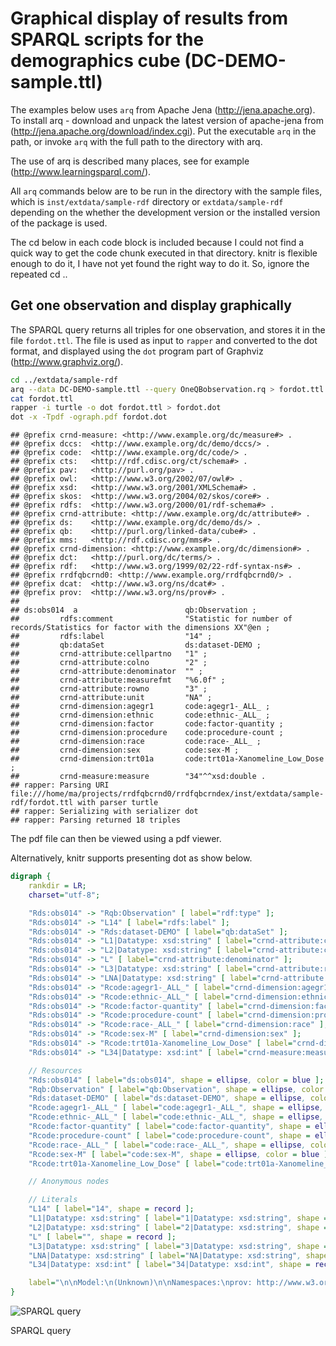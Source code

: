 Graphical display of results from SPARQL scripts for the demographics cube (DC-DEMO-sample.ttl)
===============================================================================================

The examples below uses `arq` from Apache Jena (<http://jena.apache.org>). To install arq - download and unpack the latest version of apache-jena from (<http://jena.apache.org/download/index.cgi>). Put the executable `arq` in the path, or invoke `arq` with the full path to the directory with arq.

The use of arq is described many places, see for example (<http://www.learningsparql.com/>).

All `arq` commands below are to be run in the directory with the sample files, which is `inst/extdata/sample-rdf` directory or `extdata/sample-rdf` depending on the whether the development version or the installed version of the package is used.

The cd below in each code block is included because I could not find a quick way to get the code chunk executed in that directory. knitr is flexible enough to do it, I have not yet found the right way to do it. So, ignore the repeated cd ..

Get one observation and display graphically
-------------------------------------------

The SPARQL query returns all triples for one observation, and stores it in the file `fordot.ttl`. The file is used as input to `rapper` and converted to the dot format, and displayed using the `dot` program part of Graphviz (<http://www.graphviz.org/>).

``` bash
cd ../extdata/sample-rdf
arq --data DC-DEMO-sample.ttl --query OneQBobservation.rq > fordot.ttl
cat fordot.ttl
rapper -i turtle -o dot fordot.ttl > fordot.dot
dot -x -Tpdf -ograph.pdf fordot.dot
```

    ## @prefix crnd-measure: <http://www.example.org/dc/measure#> .
    ## @prefix dccs:  <http://www.example.org/dc/demo/dccs/> .
    ## @prefix code:  <http://www.example.org/dc/code/> .
    ## @prefix cts:   <http://rdf.cdisc.org/ct/schema#> .
    ## @prefix pav:   <http://purl.org/pav> .
    ## @prefix owl:   <http://www.w3.org/2002/07/owl#> .
    ## @prefix xsd:   <http://www.w3.org/2001/XMLSchema#> .
    ## @prefix skos:  <http://www.w3.org/2004/02/skos/core#> .
    ## @prefix rdfs:  <http://www.w3.org/2000/01/rdf-schema#> .
    ## @prefix crnd-attribute: <http://www.example.org/dc/attribute#> .
    ## @prefix ds:    <http://www.example.org/dc/demo/ds/> .
    ## @prefix qb:    <http://purl.org/linked-data/cube#> .
    ## @prefix mms:   <http://rdf.cdisc.org/mms#> .
    ## @prefix crnd-dimension: <http://www.example.org/dc/dimension#> .
    ## @prefix dct:   <http://purl.org/dc/terms/> .
    ## @prefix rdf:   <http://www.w3.org/1999/02/22-rdf-syntax-ns#> .
    ## @prefix rrdfqbcrnd0: <http://www.example.org/rrdfqbcrnd0/> .
    ## @prefix dcat:  <http://www.w3.org/ns/dcat#> .
    ## @prefix prov:  <http://www.w3.org/ns/prov#> .
    ## 
    ## ds:obs014  a                        qb:Observation ;
    ##         rdfs:comment                "Statistic for number of records/Statistics for factor with the dimensions XX"@en ;
    ##         rdfs:label                  "14" ;
    ##         qb:dataSet                  ds:dataset-DEMO ;
    ##         crnd-attribute:cellpartno   "1" ;
    ##         crnd-attribute:colno        "2" ;
    ##         crnd-attribute:denominator  "" ;
    ##         crnd-attribute:measurefmt   "%6.0f" ;
    ##         crnd-attribute:rowno        "3" ;
    ##         crnd-attribute:unit         "NA" ;
    ##         crnd-dimension:agegr1       code:agegr1-_ALL_ ;
    ##         crnd-dimension:ethnic       code:ethnic-_ALL_ ;
    ##         crnd-dimension:factor       code:factor-quantity ;
    ##         crnd-dimension:procedure    code:procedure-count ;
    ##         crnd-dimension:race         code:race-_ALL_ ;
    ##         crnd-dimension:sex          code:sex-M ;
    ##         crnd-dimension:trt01a       code:trt01a-Xanomeline_Low_Dose ;
    ##         crnd-measure:measure        "34"^^xsd:double .
    ## rapper: Parsing URI file:///home/ma/projects/rrdfqbcrnd0/rrdfqbcrndex/inst/extdata/sample-rdf/fordot.ttl with parser turtle
    ## rapper: Serializing with serializer dot
    ## rapper: Parsing returned 18 triples

The pdf file can then be viewed using a pdf viewer.

Alternatively, knitr supports presenting dot as show below.

``` dot
digraph {
    rankdir = LR;
    charset="utf-8";

    "Rds:obs014" -> "Rqb:Observation" [ label="rdf:type" ];
    "Rds:obs014" -> "L14" [ label="rdfs:label" ];
    "Rds:obs014" -> "Rds:dataset-DEMO" [ label="qb:dataSet" ];
    "Rds:obs014" -> "L1|Datatype: xsd:string" [ label="crnd-attribute:cellpartno" ];
    "Rds:obs014" -> "L2|Datatype: xsd:string" [ label="crnd-attribute:colno" ];
    "Rds:obs014" -> "L" [ label="crnd-attribute:denominator" ];
    "Rds:obs014" -> "L3|Datatype: xsd:string" [ label="crnd-attribute:rowno" ];
    "Rds:obs014" -> "LNA|Datatype: xsd:string" [ label="crnd-attribute:unit" ];
    "Rds:obs014" -> "Rcode:agegr1-_ALL_" [ label="crnd-dimension:agegr1" ];
    "Rds:obs014" -> "Rcode:ethnic-_ALL_" [ label="crnd-dimension:ethnic" ];
    "Rds:obs014" -> "Rcode:factor-quantity" [ label="crnd-dimension:factor" ];
    "Rds:obs014" -> "Rcode:procedure-count" [ label="crnd-dimension:procedure" ];
    "Rds:obs014" -> "Rcode:race-_ALL_" [ label="crnd-dimension:race" ];
    "Rds:obs014" -> "Rcode:sex-M" [ label="crnd-dimension:sex" ];
    "Rds:obs014" -> "Rcode:trt01a-Xanomeline_Low_Dose" [ label="crnd-dimension:trt01a" ];
    "Rds:obs014" -> "L34|Datatype: xsd:int" [ label="crnd-measure:measure" ];

    // Resources
    "Rds:obs014" [ label="ds:obs014", shape = ellipse, color = blue ];
    "Rqb:Observation" [ label="qb:Observation", shape = ellipse, color = blue ];
    "Rds:dataset-DEMO" [ label="ds:dataset-DEMO", shape = ellipse, color = blue ];
    "Rcode:agegr1-_ALL_" [ label="code:agegr1-_ALL_", shape = ellipse, color = blue ];
    "Rcode:ethnic-_ALL_" [ label="code:ethnic-_ALL_", shape = ellipse, color = blue ];
    "Rcode:factor-quantity" [ label="code:factor-quantity", shape = ellipse, color = blue ];
    "Rcode:procedure-count" [ label="code:procedure-count", shape = ellipse, color = blue ];
    "Rcode:race-_ALL_" [ label="code:race-_ALL_", shape = ellipse, color = blue ];
    "Rcode:sex-M" [ label="code:sex-M", shape = ellipse, color = blue ];
    "Rcode:trt01a-Xanomeline_Low_Dose" [ label="code:trt01a-Xanomeline_Low_Dose", shape = ellipse, color = blue ];

    // Anonymous nodes

    // Literals
    "L14" [ label="14", shape = record ];
    "L1|Datatype: xsd:string" [ label="1|Datatype: xsd:string", shape = record ];
    "L2|Datatype: xsd:string" [ label="2|Datatype: xsd:string", shape = record ];
    "L" [ label="", shape = record ];
    "L3|Datatype: xsd:string" [ label="3|Datatype: xsd:string", shape = record ];
    "LNA|Datatype: xsd:string" [ label="NA|Datatype: xsd:string", shape = record ];
    "L34|Datatype: xsd:int" [ label="34|Datatype: xsd:int", shape = record ];

    label="\n\nModel:\n(Unknown)\n\nNamespaces:\nprov: http://www.w3.org/ns/prov#\ncrnd-dimension: http://www.example.org/dc/dimension#\nmms: http://rdf.cdisc.org/mms#\ncrnd-measure: http://www.example.org/dc/measure#\ncode: http://www.example.org/dc/code/\nqb: http://purl.org/linked-data/cube#\ndccs: http://www.example.org/dc/demo/dccs/\nrdfs: http://www.w3.org/2000/01/rdf-schema#\ndcat: http://www.w3.org/ns/dcat#\npav: http://purl.org/pav\ndct: http://purl.org/dc/terms/\nxsd: http://www.w3.org/2001/XMLSchema#\nowl: http://www.w3.org/2002/07/owl#\nrdf: http://www.w3.org/1999/02/22-rdf-syntax-ns#\nskos: http://www.w3.org/2004/02/skos/core#\ncts: http://rdf.cdisc.org/ct/schema#\nrrdfqbcrnd0: http://www.example.org/rrdfqbcrnd0/\nds: http://www.example.org/dc/demo/ds/\ncrnd-attribute: http://www.example.org/dc/attribute#\n";
}
```

<img src="using-arq-graphical-display_files/figure-markdown_github/dot-ex-1.png" alt="SPARQL query"  />
<p class="caption">
SPARQL query
</p>

<!-- ```{r cache=FALSE} -->
<!-- knitr::read_chunk("../extdata/sample-rdf/fordot.dot") -->
<!-- ``` -->
<!-- ```{r unnamed-chunk-2, engine ='dot', fig.cap ='SPARQL query'} -->
<!-- ``` -->
<!-- cd ../extdata/sample-rdf -->
<!-- arq --data DC-DEMO-sample.ttl --query OneQBobservation.rq > fordot.ttl -->
<!-- rapper -q -i turtle -o dot fordot.ttl -->
